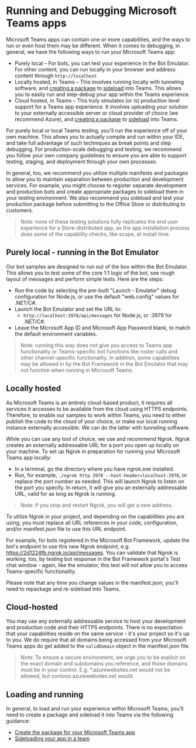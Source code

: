 # Running and Debugging Microsoft Teams apps

Microsoft Teams apps can contain one or more capabilities, and the ways to run or even host them may be different.  When it comes to debugging, in general, we have the following ways to run your Microsoft Teams app:
* Purely local – For bots, you can test your experience in the Bot Emulator.  For other content, you can run locally in your browser and address content through `http://localhost`
* Locally hosted, in Teams – This involves running locally with tunneling software, and [creating a package](createpackage.md) to [sideload](sideload.md) into Teams.  This allows you to easily run and step-debug your app within the Teams experience.
* Cloud hosted, in Teams – This truly simulates (or is) production level support for a Teams app experience.  It involves uploading your solution to your externally accessible server or cloud provider of choice (we recommend Azure), and [creating a package](createpackage.md) to [sideload](sideload.md) into Teams.

For purely local or local Teams testing, you'll run the experience off of your own machine.  This allows you to actually compile and run within your IDE, and take full advantage of such techniques as break points and step debugging.  For production-scale debugging and testing, we recommend you follow your own company guidelines to ensure you are able to support testing, staging, and deployment through your own processes.

In general, too, we recommend you utilize multiple manifests and packages to allow you to maintain separation between production and development services.  For example, you might choose to register separate development and production bots and create appropriate packages to sideload them in your testing environment.  We also recommend you sideload and test your production package before submitting to the Office Store or distributing to customers.

> Note: none of these testing solutions fully replicates the end user experience for a Store-distributed app, as the app installation process does some of the capability checks, like scope, at install time.

## Purely local - running in the Bot Emulator

Our bot samples are designed to run out of the box within the Bot Emulator.  This allows you to test some of the core 1:1 logic of the bot, see rough layout of messages and perform simple tests.  Here are the steps:
* Run the code by selecting the pre-built "Launch - Emulator" debug configuration for Node.js, or use the default "web.config" values for .NET/C#.
* Launch the Bot Emulator and set the URL to:
    * `http://localhost:3978/api/messages` for Node.js, or :3979 for .NET/C#.
* Leave the Microsoft App ID and Microsoft App Password blank, to match the default environment variables.

>Note: running this way does not give you access to Teams app functionality or Teams-specific bot functions like roster calls and other channel-specific functionality.  In addition, some capabilities may be allowed in by the Bot Framework in the Bot Emulator that may not function when running in Microsoft Teams. 

## Locally hosted

As Microsoft Teams is an entirely cloud-based product, it requires all services it accesses to be available from the cloud using HTTPS endpoints.  Therefore, to enable our samples to work within Teams, you need to either publish the code to the cloud of your choice, or make our local running instance externally accessible.  We can do the latter with tunneling software.

While you can use any tool of choice, we use and recommend Ngrok.  Ngrok  creates an externally addressable URL for a port you open up locally on your machine.  To set up Ngrok in preparation for running your Microsoft Teams app locally: 
* In a terminal, go the directory where you have ngrok.exe installed.
* Run, for example, `./ngrok http 3978 --host-header=localhost:3978`, or replace the port number as needed.
This will launch Ngrok to listen on the port you specify. In return, it will give you an externally addressable URL, valid for as long as Ngrok is running.

> Note: if you stop and restart Ngrok, you will get a new address.

To utilize Ngrok in your project, and depending on the capabilities you are using, you must replace all URL references in your code, configuration, and/or manifest.json file to use this URL endpoint.  

For example, for bots registered in the Microsoft Bot Framework, update the bot's endpoint to use this new Ngrok endpoint, e.g. https://2d1224fb.ngrok.io/api/messages.  You can validate that Ngrok is working, too, by testing bot response in the Bot Framework portal's Test chat window - again, like the emulator, this test will not allow you to access Teams-specific functionality. 

Please note that any time you change values in the manifest.json, you'll need to repackage and re-sideload into Teams.

## Cloud-hosted

You may use any externally addressable service to host your development and production code and their HTTPS endpoints.  There is no expectation that your capabilities reside on the same service - it's your project so it's up to you.  We do require that all domains being accessed from your Microsoft Teams apps do get added to the `validDomain` object in the manifest.json file.

>Note: To ensure a secure environment, we urge you to be explicit on the exact domain and subdomains you reference, and those domains must be in your control.  E.g. *.azurewebsites.net would not be allowed, but contoso.azurewebsites.net would.

## Loading and running

In general, to load and run your experience within Microsoft Teams, you'll need to create a package and sideload it into Teams via the following guidance:
* [Create the package for your Microsoft Teams app](createpackage.md)
* [Sideloading your app in a team](sideload.md)
